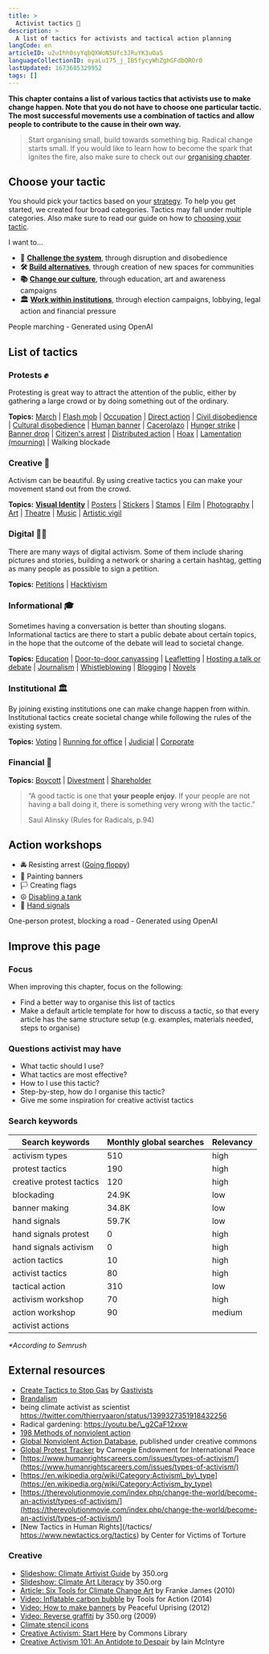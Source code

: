 ```yaml
---
title: >
  Activist tactics 📣
description: >
  A list of tactics for activists and tactical action planning
langCode: en
articleID: u2uIhh0syYqbQXWoN5Ufc3JRuYK3uOaS
languageCollectionID: oyaLu175_j_IB5fycyWhZghGFdbQROr0
lastUpdated: 1673685329952
tags: []
---
```


**This chapter contains a list of various tactics that activists use to make change happen. Note that you do not have to choose one particular tactic. The most successful movements use a combination of tactics and allow people to contribute to the cause in their own way.**

> Start organising small, build towards something big. Radical change starts small. If you would like to learn how to become the spark that ignites the fire, also make sure to check out our [organising chapter](/organising).

## Choose your tactic

You should pick your tactics based on your [strategy](/strategy). To help you get started, we created four broad categories. Tactics may fall under multiple categories. Also make sure to read our guide on how to [choosing your tactic](/tactics/choose).

I want to…

-   **📢** [**Challenge the system**](/tactics/system-challanging), through disruption and disobedience
-   **🛠** [**Build alternatives**](/tactics/alternative-building), through creation of new spaces for communities
-   **📚** [**Change our culture**](/tactics/cultural), through education, art and awareness campaigns
-   **🏛** [**Work within institutions**](/tactics/institutional), through election campaigns, lobbying, legal action and financial pressure

<div><figcaption>People marching - Generated using OpenAI</figcaption></div>

## List of tactics

### **Protests ✊**

Protesting is great way to attract the attention of the public, either by gathering a large crowd or by doing something out of the ordinary.

**Topics:** [March](/tactics/march) | [Flash mob](/tactics/flash-mob) | [Occupation](/tactics/occupation) | [Direct action](/tactics/direct-action) | [Civil disobedience](/tactics/civil-disobedience) | [Cultural disobedience](/tactics/cultural-disobedience) | [Human banner](/tactics/human-banner) | [Cacerolazo](/tactics/cacerolazo) | [Hunger strike](/tactics/hunger-strike) | [Banner drop](/tactics/banner-drop) | [Citizen's arrest](/tactics/citizens-arrest) | [Distributed action](/tactics/distributed-action) | [Hoax](/tactics/hoax) | [Lamentation (mourning)](https://beautifulrising.org/tool/lamentation) | Walking blockade

### **Creative 🎨**

Activism can be beautiful. By using creative tactics you can make your movement stand out from the crowd.

**Topics:** [**Visual Identity**](/communication/visual-identity) | [Posters](/tactics/posters) | [Stickers](/tactics/stickers) | [Stamps](/tactics/stamps) | [Film](/tactics/film) | [Photography](/tactics/photography) | [Art](/tactics/art) | [Theatre](/tactics/theatre) | [Music](/tactics/music) | [Artistic vigil](/tactics/artistic-vigil)

### Digital 👩‍💻

There are many ways of digital activism. Some of them include sharing pictures and stories, building a network or sharing a certain hashtag, getting as many people as possible to sign a petition.

**Topics:** [Petitions](/tactics/petition) | [Hacktivism](/tactics/hacktivism)

### Informational 🎓

Sometimes having a conversation is better than shouting slogans. Informational tactics are there to start a public debate about certain topics, in the hope that the outcome of the debate will lead to societal change.

**Topics:** [Education](/tactics/education) | [Door-to-door canvassing](/tactics/canvassing) | [Leafletting](/tactics/leafletting) | [Hosting a talk or debate](/tactics/talk-debate) | [Journalism](/tactics/journalism) | [Whistleblowing](/tactics/whistleblowing) | [Blogging](/tactics/blogging) | [Novels](/tactics/novels)

### Institutional 🏛

By joining existing institutions one can make change happen from within. Institutional tactics create societal change while following the rules of the existing system.

**Topics:** [Voting](/organising/frameworks/elections) | [Running for office](/tactics/running-for-office) | [Judicial](/tactics/judicial) | [Corporate](/tactics/corporate)

### Financial 🤑

**Topics:** [Boycott](/tactics/boycot) | [Divestment](/tactics/divestment) | [Shareholder](/tactics/shareholder)

> “A good tactic is one that **your people enjoy**. If your people are not having a ball doing it, there is something very wrong with the tactic.”
> 
> Saul Alinsky (Rules for Radicals, p.94)

## Action workshops

-   🚔 Resisting arrest ([Going floppy](/tactics/going-floppy))
-   🎨 Painting banners
-   🏳 Creating flags
-   ☮️ [Disabling a tank](/tactics/disable-tank)
-   👋 [Hand signals](/tactics/hand-signals)

<div><figcaption>One-person protest, blocking a road - Generated using OpenAI</figcaption></div>

## Improve this page

### Focus

When improving this chapter, focus on the following:

-   Find a better way to organise this list of tactics
-   Make a default article template for how to discuss a tactic, so that every article has the same structure setup (e.g. examples, materials needed, steps to organise)

### Questions activist may have

-   What tactic should I use?
-   What tactics are most effective?
-   How to I use this tactic?
-   Step-by-step, how do I organise this tactic?
-   Give me some inspiration for creative activist tactics

### Search keywords

<div><table><thead><tr><th>Search keywords</th><th>Monthly global searches</th><th>Relevancy</th></tr></thead><tbody><tr><td>activism types</td><td>510</td><td>high</td></tr><tr><td>protest tactics</td><td>190</td><td>high</td></tr><tr><td>creative <span>protest </span>tactics</td><td>120</td><td>high</td></tr><tr><td>blockading</td><td>24.9K</td><td>low</td></tr><tr><td>banner making</td><td>34.8K</td><td>low</td></tr><tr><td>hand signals</td><td>59.7K</td><td>low</td></tr><tr><td>hand signals protest</td><td>0</td><td>high</td></tr><tr><td>hand signals activism</td><td>0</td><td>high</td></tr><tr><td>action tactics</td><td>10</td><td>high</td></tr><tr><td>activist tactics</td><td>80</td><td>high</td></tr><tr><td>tactical action</td><td>310</td><td>low</td></tr><tr><td>activism workshop</td><td>70</td><td>high</td></tr><tr><td>action workshop</td><td>90</td><td>medium</td></tr><tr><td>activist actions</td><td></td><td></td></tr></tbody></table></div>

_\*According to Semrush_

## External resources

-   [Create Tactics to Stop Gas](https://drive.google.com/file/d/1zcxZ0vtMA1dCixmHevv2IO7jKC3L_HNm/view?usp=sharing) by [Gastivists](http://gastivists.org)
-   [Brandalism](http://brandalism.ch)
-   being climate activist as scientist https://twitter.com/thierryaaron/status/1399327351918432256
-   Radical gardening: https://youtu.be/\_g2CaF12xxw
-   [198 Methods of nonviolent action](https://www.aeinstein.org/nonviolentaction/198-methods-of-nonviolent-action/)
-   [Global Nonviolent Action Database](https://nvdatabase.swarthmore.edu/), published under creative commons
-   [Global Protest Tracker](https://carnegieendowment.org/publications/interactive/protest-tracker) by Carnegie Endowment for International Peace
-   [https://www.humanrightscareers.com/issues/types-of-activism/](https://www.humanrightscareers.com/issues/types-of-activism/)
-   [https://en.wikipedia.org/wiki/Category:Activism\_by\_type](https://en.wikipedia.org/wiki/Category:Activism_by_type)
-   [https://therevolutionmovie.com/index.php/change-the-world/become-an-activist/types-of-activism/](https://therevolutionmovie.com/index.php/change-the-world/become-an-activist/types-of-activism/)
-   [New Tactics in Human Rights](/tactics/ https://www.newtactics.org/tactics) by Center for Victims of Torture

### Creative

-   [Slideshow: Climate Artivist Guide](https://issuu.com/350.org/docs/artivist-guide-formatted?backgroundColor=%25252523222222) by 350.org
-   [Slideshow: Climate Art Literacy](https://issuu.com/350.org/docs/climate-art-literacy) by 350.org
-   [Article: Six Tools for Climate Change Art](http://www.frankejames.com/6-tools-to-make-world-leaders-see-the-big-picture/) by Franke James (2010)
-   [Video: Inflatable carbon bubble](https://vimeo.com/89080176) by Tools for Action (2014)
-   [Video: How to make banners](https://youtu.be/HRddjf9yvtg) by Peaceful Uprising (2012)
-   [Video: Reverse graffiti](https://www.youtube.com/watch?v=qmZVoQynqp0) by 350.org (2009)
-   [Climate stencil icons](https://issuu.com/rvltn/docs/gps1)
-   [Creative Activism: Start Here](https://commonslibrary.org/creative-activism-start-here/) by Commons Library
-   [Creative Activism 101: An Antidote to Despair](https://commonslibrary.org/creative-activism-101-an-antidote-for-despair/) by Iain McIntyre
